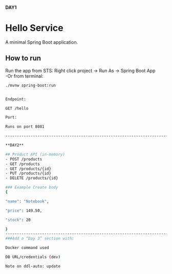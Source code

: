 **DAY1**

# Hello Service

A minimal Spring Boot application.

## How to run
 Run the app from STS: Right click project → Run As → Spring Boot App  
-Or from terminal:  
  ```bash
  ./mvnw spring-boot:run

  
Endpoint:

GET /hello

Port:

Runs on port 8081

----------------------------------------------------------------------------

**DAY2**

## Product API (in-memory)
- POST /products
- GET /products
- GET /products/{id}
- PUT /products/{id}
- DELETE /products/{id}

### Example Create body
{

  "name": "Notebook",
  
  "price": 149.50,
  
  "stock": 20
  
}
----------------------------------------------------------------------------
###Add a “Day 3” section with:

Docker command used

DB URL/credentials (dev)

Note on ddl-auto: update

